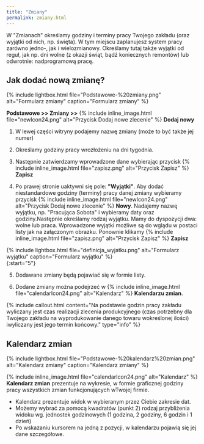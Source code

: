```yaml
---
title: "Zmiany"
permalink: zmiany.html
---
```

 W "Zmianach" określamy godziny i terminy pracy Twojego zakładu (oraz wyjątki od nich, np. święta). W tym miejscu zaplanujesz system pracy zarówno jedno-, jak i wielozmianowy. Określamy tutaj także wyjątki od reguł, jak np. dni wolne (z okazji świąt, bądź koniecznych remontów) lub odwrotnie: nadprogramową pracę. 

## Jak dodać nową zmianę?

{% include lightbox.html file="Podstawowe-%20zmiany.png" alt="Formularz zmiany" caption="Formularz zmiany" %}  

**Podstawowe >> Zmiany >>** {% include inline_image.html file="newIcon24.png" alt="Przycisk Dodaj nowe zlecenie" %} **Dodaj nowy**

1. W lewej części witryny podajemy nazwę zmiany (może to być także jej numer)

2. Określamy godziny pracy wrozłożeniu na dni tygodnia.

3. Następnie zatwierdzamy wprowadzone dane wybierając przycisk {% include inline_image.html file="zapisz.png" alt="Przycisk Zapisz" %} **Zapisz**

4. Po prawej stronie uaktywni się pole: **"Wyjątki"**. Aby dodać niestandardowe godziny (terminy) pracy danej zmiany wybieramy przycisk {% include inline_image.html file="newIcon24.png" alt="Przycisk Dodaj nowe zlecenie" %} **Nowy**. Nadajemy nazwę wyjątku, np. "Pracująca Sobota" i wybieramy daty oraz godziny.Następnie określamy rodzaj wyjątku. Mamy do dyspozycji dwa: wolne lub praca. Wprowadzone wyjątki możliwe są do wglądu w postaci listy jak na załączonym obrazku. Ponownie klikamy  {% include inline_image.html file="zapisz.png" alt="Przycisk Zapisz" %} **Zapisz**

{% include lightbox.html file="definicja_wyjatku.png" alt="Formularz wyjątku" caption="Formularz wyjątku" %}  
{:start="5"}

5. Dodawane zmiany będą pojawiać się w formie listy.

6. Dodane zmiany można podejrzeć w {% include inline_image.html file="calendarIcon24.png" alt="Kalendarz" %} **Kalendarzu zmian**.

{% include callout.html content="Na podstawie godzin pracy zakładu wyliczany jest czas realizacji zlecenia produkcyjnego (czas potrzebny dla Twojego zakładu na wyprodukowanie danego towaru wokreślonej ilości) iwyliczany jest jego termin końcowy." type="info" %} 


## Kalendarz zmian

{% include lightbox.html file="Podstawowe-%20kalendarz%20zmian.png" alt="Kalendarz zmiany" caption="Kalendarz zmiany" %}  

{% include inline_image.html file="calendarIcon24.png" alt="Kalendarz" %} **Kalendarz zmian** prezentuje na wykresie, w formie graficznej godziny pracy wszystkich zmian funkcjonujących wTwojej firmie. 

- Kalendarz prezentuje widok w wybieranym przez Ciebie zakresie dat.
- Możemy wybrać za pomocą kwadratów (punkt 2) rodzaj przybliżenia widoku wg. jednostek godzinowych (1 godzina, 2 godziny, 6 godzin i 1 dzień)
- Po wskazaniu kursorem na jedną z pozycji, w kalendarzu pojawią się jej dane szczegółowe.

